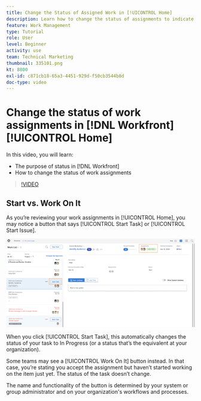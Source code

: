 ```yaml
---
title: Change the Status of Assigned Work in [!UICONTROL Home]
description: Learn how to change the status of assignments to indicate work is in progress from the [!UICONTROL Home] page. Understand why status is important in [!DNL  Workfront].
feature: Work Management
type: Tutorial
role: User
level: Beginner
activity: use
team: Technical Marketing
thumbnail: 335101.png
kt: 8800
exl-id: c871cb18-65a3-4451-929d-f50cb3544b8d
doc-type: video
---
```

# Change the status of work assignments in [!DNL Workfront] [!UICONTROL Home]

In this video, you will learn:

* The purpose of status in [!DNL  Workfront]
* How to change the status of work assignments

>[!VIDEO](https://video.tv.adobe.com/v/335101/?quality=12&learn=on)

## Start vs. Work On It

As you’re reviewing your work assignments in [!UICONTROL Home], you may notice a button that says [!UICONTROL Start Task] or [!UICONTROL Start Issue].

![[!DNL Workfront] [!UICONTROL Home] page where the button says [!UICONTROL Start Task].](assets/worker-fundamentals-1.png)

When you click [!UICONTROL Start Task], this automatically changes the status of your task to In Progress (or a status that’s the equivalent at your organization).

Some teams may see a [!UICONTROL Work On It] button instead. In that case, you’re stating you accept the assignment but haven’t started working on the item just yet. The status of the task doesn’t change.

The name and functionality of the button is determined by your system or group administrator and on your organization's workflows and processes.

<!---
learn more URLs
--->
